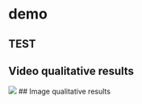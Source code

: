 # demo
## TEST
## Video qualitative results
<tr>
  <td><img src="https://tuneavideo.github.io/assets/data/rabbit-watermelon.gif"></td>
</tr>
## Image qualitative results
